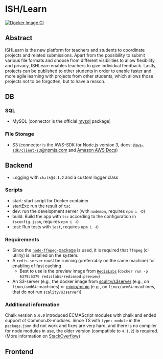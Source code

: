 # ISH/Learn

[![Docker Image CI](https://github.com/ishLearn/ishLearn/actions/workflows/docker-image.yml/badge.svg)](https://github.com/ishLearn/ishLearn/actions/workflows/docker-image.yml)

## Abstract

ISHLearn is the new platform for teachers and students to coordinate projects and related submissions. Apart from the possibility to submit various file formats and choose from different visibilities to allow flexibility and privacy, ISHLearn enables teachers to give individual feedback. Lastly, projects can be published to other students in order to enable faster and more agile learning with projects from other students, which allows those projects not to be forgotten, but to have a reason.

## DB

### SQL

- MySQL (connector is the official [mysql](https://www.npmjs.com/package/mysql) package)

### File Storage

- S3 (connector is the AWS-SDK for Node.js version 3, docs: [`@aws-sdk/client-s3`@npmjs.com](https://www.npmjs.com/package/%40aws-sdk/client-s3) and [Amazon AWS Docs](https://docs.aws.amazon.com/AWSJavaScriptSDK/v3/latest/clients/client-s3/index.html))

## Backend

- Logging with `chalk@4.1.2` and a custom logger class

### Scripts

- start: start script for Docker container
- startExt: run the result of `tsc`
- dev: run the development server (with `nodemon`, requires `npm i -D`)
- build: Build the app with `tsc` according to the configuration in `tsconfig.json`, requires `npm i -D`
- test: Run tests with `jest`, requires `npm i -D`

### Requirements

- Since the [`node-ffmpeg`-package](https://www.npmjs.com/package/ffmpeg) is used, it is required that `ffmpeg` (cl utility) is installed on the system.
- A `redis-server` must be running (preferrably on the same machine) for enabling of fast caching
  - Best to use is the preview image from [`RedisLabs`](https://hub.docker.com/r/redislabs/redismod) (`docker run -p 6379:6379 redislabs/redismod:preview`)
- An S3-server (e.g., the docker image from [scality/s3server](https://hub.docker.com/r/scality/s3server/) (e.g., on `linux/amd64`-machines) or [minio/minio](https://hub.docker.com/r/minio/minio) (e.g., on `linux/arm64`-machines, that do not run `scality/s3server`))

### Additional information

Chalk version `5.0.0` introduced ECMAScript modules with chalk and ended support of CommonJS-modules. Since TS with `type: module` in the `package.json` did not work and fixes are very hard, and there is no compiler for node modules in use, the older version (compatible to `4.1.2`) is required. (More information on [StackOverflow](https://stackoverflow.com/questions/70309135/chalk-error-err-require-esm-require-of-es-module))

## Frontend
